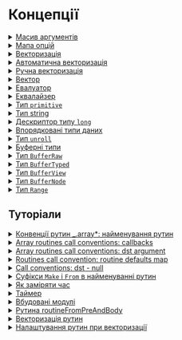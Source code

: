 # Концепції

<details>
  <summary><a href="./concept/RoutineInput.md#Масив-аргументів">
    Масив аргументів
  </a></summary>
    Це сукупність параметрів рутини, котрі сформовано в псевдомасив <code>arguments</code>.
</details>

<details>
  <summary><a href="./concept/RoutineInput.md#Мапа-опцій">
    Мапа опцій
  </a></summary>
    Це контейнер, що призначений для передачі даних в рутину та управління її поведінкою.
</details>

<details>
  <summary><a href="./concept/Vectorization.md#векторизація">
    Векторизація
  </a></summary>
    Векторизація - це процес перетворення алгоритму від операцій над одним значенням за раз, до операцій над набором
    значень(<a href="./concept/Vector.md#вектор">вектором</a>) за один раз.
</details>

<details>
  <summary><a href="./concept/Vectorization.md#автоматична-векторизація">
    Автоматична векторизація
  </a></summary>
  Векторизацію можливо виконати за допомогою рутини <a href="./tutorial/Vectorize.md">vectorize</a>.
</details>

<details>
  <summary><a href="./concept/Vectorization.md#ручна-векторизація">
    Ручна векторизація
  </a></summary>
  Операції над даними можуть бути складними і не піддаватись автоматичній векторизації або робити її недоцільною.
  В такому разі можливо векторизувати рутини вручну.
</details>

<details>
  <summary><a href="./concept/Vector.md">
    Вектор
  </a></summary>
    Це контейнер, що призначений для передачі даних в рутину, містить впорядкований скінченний набір елементів (даних).
</details>

<details>
  <summary><a href="./concept/Evaluator.md">
    Евалуатор
  </a></summary>
    Це одна або дві функції, які дозволяють довільним чином перетворити елементи масиву перед їх порівнянням. Якщо отримані значення співпадають евалуатор повертає <code>true</code>, інакше - <code>false</code>. Евалуатор, в якості колбека, передається в рутини роботи із масивами.
</details>

<details>
  <summary><a href="./concept/Equalizer.md">
    Еквалайзер
  </a></summary>
    Це функція, котра порівнюючи два елементи масиву повертає <code>true</code> у випадку, якщо умова порівняння виконується, інакше - <code>false</code>. Еквалайзер, в якості колбека, передається в рутини роботи із масивами.
</details>

<details>
  <summary><a href="./concept/TypePrimitive.md">
    Тип <code>primitive</code>
  </a></summary>
    В <code>JavaScript</code> усі типи даних, що є цілісними і не мають змінюваних елементів називають примітивними.
</details>

<details>
  <summary><a href="./concept/TypePrimitive.md#тип-string">
    Тип string
  </a></summary>
    Примітивний тип даних для представлення текстових даних.
</details>

<details>
  <summary><a href="./concept/Long.md">
    Дескриптор типу <code>long</code>
  </a></summary>
    Дескриптор, що визначає тип контейнеру при створенні лонгу, якщо тип не вказано явно.
</details>
<details>
  <summary><a href="./concept/Long.md#Впорядковані-типи-даних">
    Впорядковані типи даних
  </a></summary>
    Дескриптор, що визначає тип контейнеру при створенні лонгу, якщо тип не вказано явно.
</details>

<details>
  <summary><a href="./concept/TypeUnroll.md">
    Тип <code>unroll</code>
  </a></summary>
    <code>Unroll</code> - тип даних - особливий вид масиву, здатний розготатись в іншому масиві при виконанні операції над ним.
</details>

<details>
  <summary><a href="./concept/Buffer.md">
    Буферні типи
  </a></summary>
    Сутності, для зберігання та обробки бінарних даних.
</details>

<details>
  <summary><a href="./concept/BufferRaw.md">
    Тип <code>BufferRaw</code>
  </a></summary>
    Стандартний нетипізований буфер, буфер необроблених даних, що призначений не для доступу до даних через цей об'єкт напряму, а для використання іншими буферами, як контейнера даних.
</details>

<details>
  <summary><a href="./concept/BufferTyped.md">
    Тип <code>BufferTyped</code>
  </a></summary>
    Стандартні типізовані буфери.
</details>

<details>
  <summary><a href="./concept/BufferView.md">
    Тип <code>BufferView</code>
  </a></summary>
    Cтандартний нетипізований буфер для динамічного типізування даних `BufferRaw`.
</details>

<details>
  <summary><a href="./concept/BufferNode.md">
    Тип <code>BufferNode</code>
  </a></summary>
    Нестандартна реалізація <code>NodeJS</code> нетипізованого буфера з вбудованою можливістю доступу до нього.
</details>

<details>
  <summary><a href="./concept/TypeRange.md">
    Тип <code>Range</code>
  </a></summary>
    <code>Range</code> - збірний тип даних - пара чисел, що задає послідовність.
</details>

## Туторіали

<!--
<details>
  <summary><a href="./tutorial/Abstract.md">
    Загальна інформація
  </a></summary>
    Загальна інформація про модуль Tools.
</details>

<details>
  <summary><a href="./tutorial/Installation.md">
    Встановлення
  </a></summary>
    Процедура встановлення модуль Tools.
</details>
-->

<details>
  <summary><a href="./tutorial/ConventionNamingInArray.md">
    Конвенції рутин _.array*: найменування рутин
  </a></summary>
    Принципи найменування рутин сімейства <code>Array</code>.
</details>

<details>
  <summary><a href="./tutorial/ConventionCallbecksInArray.md">
    Array routines call conventions: callbacks
  </a></summary>
    Як використовувати <code>callback</code>-и в рутинах сімейства <code>Array</code>.
</details>

<details>
  <summary><a href="./tutorial/ConventionDstArgInArray.md">
    Array routines call conventions: dst argument
  </a></summary>
    Про що свідчить використання аргумента <code>dst</code>.
</details>

<details>
  <summary><a href="./tutorial/ConventionDefaultsMapInRoutine.md">
    Routines call convention: routine defaults map
  </a></summary>
    Як зберігаються та змінюються налаштування за замовчуванням в рутинах.
</details>

<details>
  <summary><a href="./tutorial/ConventionDstNullNew.md">
    Call conventions: dst - null
  </a></summary>
    Передача значення <code>null</code> в параметр <code>dst</code>.
</details>

<details>
  <summary><a href="./tutorial/ConventionNamingMakeAndFrom.md">
    Суфікси <code>Make</code> i <code>From</code> в найменуванні рутин
  </a></summary>
    Для позначення рутин-конструкторів використовуються рутини в назві яких є суфікси <code>Make</code> i <code>From</code>.
</details>

<details>
  <summary><a href="./tutorial/TimeMeasurement.md">
    Як заміряти час
  </a></summary>
    Замір часу виконання алгоритмів для вибору оптимального рішення.
</details>

<details>
  <summary><a href="./tutorial/Timer.md">
    Таймер
  </a></summary>
    Все про таймери.
</details>

<details>
  <summary><a href="./tutorial/EmbeddedModules.md">
    Вбудовані модулі
  </a></summary>
    Вбудовані модулі та відстрочене виконання коду, що потребує недоступного в даний момент модуля за допомогою механізму подій.
</details>

<details>
  <summary><a href="./tutorial/RoutineFromPreAndBody.md">
    Рутина routineFromPreAndBody
  </a></summary>
    Автоматичне об'єднання рутини підготовки даних і рутини для їх обробки.
</details>

<details>
  <summary><a href="./tutorial/Vectorize.md">
    Векторизація рутин
  </a></summary>
    Використання рутини <code>vectorize</code> для векторизації скалярних рутин.
</details>

<details>
  <summary><a href="./tutorial/VectorizeOptions.md">
    Налаштування рутин при векторизації
  </a></summary>
    Як використовувати опції рутини <code>vectorize</code> при створенні векторизованої рутини.
</details>
